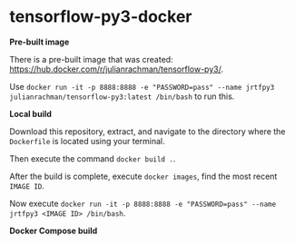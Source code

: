# tensorflow-py3-docker

**Pre-built image**

 There is a pre-built image that was created: https://hub.docker.com/r/julianrachman/tensorflow-py3/. 

 Use `docker run -it -p 8888:8888 -e "PASSWORD=pass" --name jrtfpy3 julianrachman/tensorflow-py3:latest /bin/bash` to run this.

**Local build**

 Download this repository, extract, and navigate to the directory where the `Dockerfile` is located using your terminal.

 Then execute the command `docker build .`.
 
 After the build is complete, execute `docker images`, find the most recent `IMAGE ID`.
 
 Now execute `docker run -it -p 8888:8888 -e "PASSWORD=pass" --name jrtfpy3 <IMAGE ID> /bin/bash`.
 
 **Docker Compose build**
 
 

